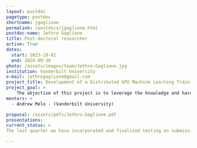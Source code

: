 ```yaml
---
layout: postdoc
pagetype: postdoc
shortname: jgaglione
permalink: /postdocs/jgaglione.html
postdoc-name: Jethro Gaglione
title: Post-doctoral researcher
active: True
dates:
  start: 2023-10-01
  end: 2024-09-30
photo: /assets/images/team/Jethro-Gaglione.jpg
institution: Vanderbilt University
e-mail: jethrogaglione@gmail.com
project_title: Development of a Distributed GPU Machine Learning Training Facility at Vanderbilt's ACCRE Cluster
project_goal: >
    The objective of this project is to leverage the knowledge and hardware available within the Vanderbilt research computing center (ACCRE) to develop a prototype distributed GPU machine learning training facility. We aim to provide the efficiency boost of training on a multi-GPU platform to CMS users and beyond, while abstracting away the highly technical details necessary to do so.  
mentors: >
  - Andrew Melo - (Vanderbilt University)

proposal: /assets/pdfs/Jethro-Gaglione.pdf
presentations:
current_status: >
The last quarter we have incorporated and finalized testing on submission of jobs to the cluster via an mlflow-slurm interface that allows users to take advantage of cluster capabilities via MLflow projects. These nicely package the intended training project along with package and system requirements for easy reproducibility without having to explicitly learn Slurm scheduler directives and scripting. Work is ongoing to make a REST-based MLflow interface, which will allow CMS users without ACCRE accounts to submit training workflows remotely. We have also begun investigating the incorporating the use of Optuna as a suggested framework for hyperparameter optimization. This can work seamlessly with MLFlow and Slurm, and takes advantage of Bayesian optimization and pruning to efficiently run HPO.

---
```

